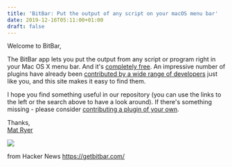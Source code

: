 ```yaml
---
title: 'BitBar: Put the output of any script on your macOS menu bar'
date: 2019-12-16T05:11:00+01:00
draft: false
---
```


Welcome to BitBar,  
  
The BitBar app lets you put the output from any script or program right in your Mac OS X menu bar. And it's [completely free](https://github.com/matryer/bitbar#its-free-so-please-donate). An impressive number of plugins have already been [contributed by a wide range of developers](https://getbitbar.com/contributors) just like you, and this site makes it easy to find them.  
  
I hope you find something useful in our repository (you can use the links to the left or the search above to have a look around). If there's something missing - please consider [contributing a plugin of your own](https://github.com/matryer/bitbar#writing-plugins).  
  
Thanks,  
[Mat Ryer](https://twitter.com/matryer)

![](https://getbitbar.com/static/bitbar-preview.png)

  
  
from Hacker News https://getbitbar.com/
